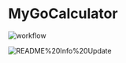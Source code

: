 # MyGoCalculator
![workflow](https://github.com/gabrielleeyj/MyGoCalculator/.github/workflows/testworkflow.yml/badge.svg)

![README%20Info%20Update](https://github.com/gabrielleeyj/MyGoCalculator/.github/workflows/readmegen.yml/badge.svg)

<!--START_SECTION:readme-info-->
<!--END_SECTION:readme-info-->
